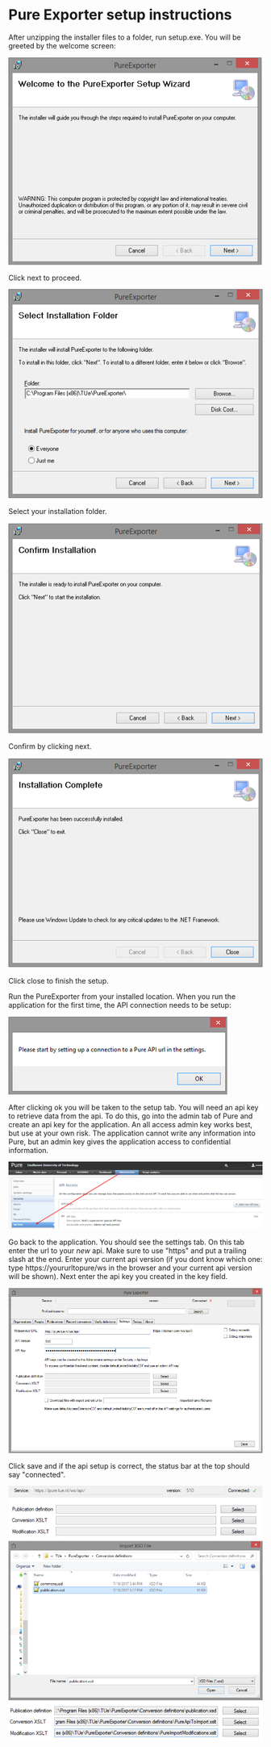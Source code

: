 
# Pure Exporter setup instructions

After unzipping the installer files to a folder, run setup.exe. You will be greeted by the welcome screen:

![setup_1](https://raw.githubusercontent.com/CopyCat73/CopyCat73.github.io/master/setup_1.png)

Click next to proceed.

![setup_2](https://raw.githubusercontent.com/CopyCat73/CopyCat73.github.io/master/setup_2.png)

Select your installation folder.

![setup_3](https://raw.githubusercontent.com/CopyCat73/CopyCat73.github.io/master/setup_3.png)

Confirm by clicking next. 

![setup_4](https://raw.githubusercontent.com/CopyCat73/CopyCat73.github.io/master/setup_4.png)

Click close to finish the setup.

Run the PureExporter from your installed location. When you run the application for the first time, the API connection needs to be setup:

![firstrun_1](https://raw.githubusercontent.com/CopyCat73/CopyCat73.github.io/master/firstrun_1.png)

After clicking ok you will be taken to the setup tab. You will need an api key to retrieve data from the api. To do this, go into the admin tab of Pure and create an api key for the application. An all access admin key works best, but use at your own risk. The application cannot write any information into Pure, but an admin key gives the application access to confidential information.

![firstrun_2](https://raw.githubusercontent.com/CopyCat73/CopyCat73.github.io/master/firstrun_2.png)

Go back to the application. You should see the settings tab.
On this tab enter the url to your *new* api. Make sure to use "https" and put a trailing slash at the end. Enter your current api version (if you dont know which one: type https://yoururltopure/ws in the browser and your current api version will be shown). Next enter the api key you created in the key field.  

![firstrun_3](https://raw.githubusercontent.com/CopyCat73/CopyCat73.github.io/master/firstrun_3.png)

Click save and if the api setup is correct, the status bar at the top should say "connected". 

![firstrun_4](https://raw.githubusercontent.com/CopyCat73/CopyCat73.github.io/master/firstrun_4.png)
![firstrun_5](https://raw.githubusercontent.com/CopyCat73/CopyCat73.github.io/master/firstrun_5.png)
![firstrun_6](https://raw.githubusercontent.com/CopyCat73/CopyCat73.github.io/master/firstrun_6.png)
![firstrun_7](https://raw.githubusercontent.com/CopyCat73/CopyCat73.github.io/master/firstrun_7.png)
